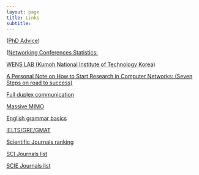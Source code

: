 ```yaml
---
layout: page
title: Links
subtitle: 
---
```



([PhD Advice](http://www.eecs.harvard.edu/htk/phdadvice/))

([Networking Conferences Statistics:](http://www.cs.ucsb.edu/~almeroth/conf/stats/)

[WENS LAB (Kumoh National Institute of Technology Korea)](http://wens.re.kr/xe/index.php?mid=page_zrHo36)

[A Personal Note on How to Start Research in Computer Networks: (Seven Steps on road to success)](https://www.cise.ufl.edu/~helmy/cis6930/research-start.html)

[Full duplex communication](http://wireless.pku.edu.cn/home/songly/fd.htm)

[Massive MIMO](https://massivemimo.eu/research-library)

[English grammar basics](http://www.english-for-students.com/Grammar-2.html)

[IELTS/GRE/GMAT](https://drive.google.com/drive/folders/0B2jZERjUXCHhZnB5T0tpY2ZyRmc)

[Scientific Journals ranking](http://www.scimagojr.com/journalrank.php?category=1705)

[SCI Journals list](http://sci-thomsonreuters.org/)

[SCIE Journals list](http://scie-thomsonreuters.org/)
